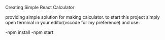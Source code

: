 Creating Simple React Calculator

providing simple solution for making calculator.
to start this project simply open terminal in your editor(vscode for my preference) and use:

-npm install
-npm start